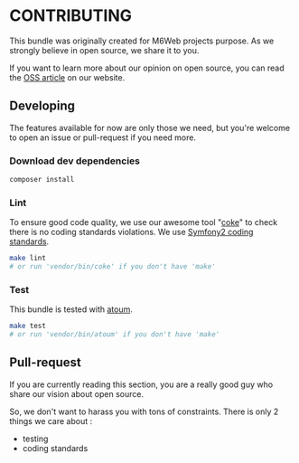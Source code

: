# CONTRIBUTING

This bundle was originally created for M6Web projects purpose. As we strongly believe in open source, we share it to you.

If you want to learn more about our opinion on open source, you can read the [OSS article](http://tech.m6web.fr/oss/) on our website.

## Developing

The features available for now are only those we need, but you're welcome to open an issue or pull-request if you need more.

### Download dev dependencies

```bash
composer install
```

### Lint

To ensure good code quality, we use our awesome tool "[coke](https://github.com/M6Web/Coke)" to check there is no coding standards violations. 
We use [Symfony2 coding standards](https://github.com/M6Web/Symfony2-coding-standard).

```bash
make lint
# or run 'vendor/bin/coke' if you don't have 'make'
```

### Test

This bundle is tested with [atoum](https://github.com/atoum/atoum).

```bash
make test
# or run 'vendor/bin/atoum' if you don't have 'make'
```

## Pull-request

If you are currently reading this section, you are a really good guy who share our vision about open source.

So, we don't want to harass you with tons of constraints. There is only 2 things we care about :
  * testing
  * coding standards
